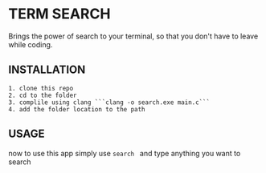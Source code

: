 # TERM SEARCH
Brings the power of search to your terminal, so that you don't have to leave while coding.  
 
## INSTALLATION  
	1. clone this repo  
	2. cd to the folder  
	3. complile using clang ```clang -o search.exe main.c```
	4. add the folder location to the path

## USAGE
now to use this app simply use ```search ``` and type anything you want to search


